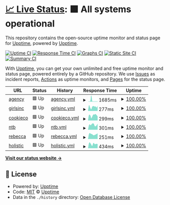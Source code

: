 # [📈 Live Status](https://status.agencykahuna.com): <!--live status--> **🟩 All systems operational**

This repository contains the open-source uptime monitor and status page for [Upptime](https://upptime.js.org), powered by [Upptime](https://github.com/upptime/upptime).

[![Uptime CI](https://github.com/Webdz-Co/upptime/workflows/Uptime%20CI/badge.svg)](https://github.com/Webdz-Co/upptime/actions?query=workflow%3A%22Uptime+CI%22)
[![Response Time CI](https://github.com/Webdz-Co/upptime/workflows/Response%20Time%20CI/badge.svg)](https://github.com/Webdz-Co/upptime/actions?query=workflow%3A%22Response+Time+CI%22)
[![Graphs CI](https://github.com/Webdz-Co/upptime/workflows/Graphs%20CI/badge.svg)](https://github.com/Webdz-Co/upptime/actions?query=workflow%3A%22Graphs+CI%22)
[![Static Site CI](https://github.com/Webdz-Co/upptime/workflows/Static%20Site%20CI/badge.svg)](https://github.com/Webdz-Co/upptime/actions?query=workflow%3A%22Static+Site+CI%22)
[![Summary CI](https://github.com/Webdz-Co/upptime/workflows/Summary%20CI/badge.svg)](https://github.com/Webdz-Co/upptime/actions?query=workflow%3A%22Summary+CI%22)

With [Upptime](https://upptime.js.org), you can get your own unlimited and free uptime monitor and status page, powered entirely by a GitHub repository. We use [Issues](https://github.com/upptime/upptime/issues) as incident reports, [Actions](https://github.com/Webdz-Co/upptime/actions) as uptime monitors, and [Pages](https://status.agencykahuna.com) for the status page.

<!--start: status pages-->
<!-- This summary is generated by Upptime (https://github.com/upptime/upptime) -->
<!-- Do not edit this manually, your changes will be overwritten -->
<!-- prettier-ignore -->
| URL | Status | History | Response Time | Uptime |
| --- | ------ | ------- | ------------- | ------ |
| <img alt="" src="https://icons.duckduckgo.com/ip3/agencykahuna.com.ico" height="13"> [agency](https://agencykahuna.com) | 🟩 Up | [agency.yml](https://github.com/Webdz-Co/upptime/commits/HEAD/history/agency.yml) | <details><summary><img alt="Response time graph" src="./graphs/agency/response-time-week.png" height="20"> 1685ms</summary><br><a href="https://status.agencykahuna.com/history/agency"><img alt="Response time 530" src="https://img.shields.io/endpoint?url=https%3A%2F%2Fraw.githubusercontent.com%2FWebdz-Co%2Fupptime%2FHEAD%2Fapi%2Fagency%2Fresponse-time.json"></a><br><a href="https://status.agencykahuna.com/history/agency"><img alt="24-hour response time 403" src="https://img.shields.io/endpoint?url=https%3A%2F%2Fraw.githubusercontent.com%2FWebdz-Co%2Fupptime%2FHEAD%2Fapi%2Fagency%2Fresponse-time-day.json"></a><br><a href="https://status.agencykahuna.com/history/agency"><img alt="7-day response time 1685" src="https://img.shields.io/endpoint?url=https%3A%2F%2Fraw.githubusercontent.com%2FWebdz-Co%2Fupptime%2FHEAD%2Fapi%2Fagency%2Fresponse-time-week.json"></a><br><a href="https://status.agencykahuna.com/history/agency"><img alt="30-day response time 704" src="https://img.shields.io/endpoint?url=https%3A%2F%2Fraw.githubusercontent.com%2FWebdz-Co%2Fupptime%2FHEAD%2Fapi%2Fagency%2Fresponse-time-month.json"></a><br><a href="https://status.agencykahuna.com/history/agency"><img alt="1-year response time 530" src="https://img.shields.io/endpoint?url=https%3A%2F%2Fraw.githubusercontent.com%2FWebdz-Co%2Fupptime%2FHEAD%2Fapi%2Fagency%2Fresponse-time-year.json"></a></details> | <details><summary><a href="https://status.agencykahuna.com/history/agency">100.00%</a></summary><a href="https://status.agencykahuna.com/history/agency"><img alt="All-time uptime 99.95%" src="https://img.shields.io/endpoint?url=https%3A%2F%2Fraw.githubusercontent.com%2FWebdz-Co%2Fupptime%2FHEAD%2Fapi%2Fagency%2Fuptime.json"></a><br><a href="https://status.agencykahuna.com/history/agency"><img alt="24-hour uptime 100.00%" src="https://img.shields.io/endpoint?url=https%3A%2F%2Fraw.githubusercontent.com%2FWebdz-Co%2Fupptime%2FHEAD%2Fapi%2Fagency%2Fuptime-day.json"></a><br><a href="https://status.agencykahuna.com/history/agency"><img alt="7-day uptime 100.00%" src="https://img.shields.io/endpoint?url=https%3A%2F%2Fraw.githubusercontent.com%2FWebdz-Co%2Fupptime%2FHEAD%2Fapi%2Fagency%2Fuptime-week.json"></a><br><a href="https://status.agencykahuna.com/history/agency"><img alt="30-day uptime 99.64%" src="https://img.shields.io/endpoint?url=https%3A%2F%2Fraw.githubusercontent.com%2FWebdz-Co%2Fupptime%2FHEAD%2Fapi%2Fagency%2Fuptime-month.json"></a><br><a href="https://status.agencykahuna.com/history/agency"><img alt="1-year uptime 99.95%" src="https://img.shields.io/endpoint?url=https%3A%2F%2Fraw.githubusercontent.com%2FWebdz-Co%2Fupptime%2FHEAD%2Fapi%2Fagency%2Fuptime-year.json"></a></details>
| <img alt="" src="https://icons.duckduckgo.com/ip3/girlsinc-houston.org.ico" height="13"> [girlsinc](https://girlsinc-houston.org) | 🟩 Up | [girlsinc.yml](https://github.com/Webdz-Co/upptime/commits/HEAD/history/girlsinc.yml) | <details><summary><img alt="Response time graph" src="./graphs/girlsinc/response-time-week.png" height="20"> 277ms</summary><br><a href="https://status.agencykahuna.com/history/girlsinc"><img alt="Response time 321" src="https://img.shields.io/endpoint?url=https%3A%2F%2Fraw.githubusercontent.com%2FWebdz-Co%2Fupptime%2FHEAD%2Fapi%2Fgirlsinc%2Fresponse-time.json"></a><br><a href="https://status.agencykahuna.com/history/girlsinc"><img alt="24-hour response time 323" src="https://img.shields.io/endpoint?url=https%3A%2F%2Fraw.githubusercontent.com%2FWebdz-Co%2Fupptime%2FHEAD%2Fapi%2Fgirlsinc%2Fresponse-time-day.json"></a><br><a href="https://status.agencykahuna.com/history/girlsinc"><img alt="7-day response time 277" src="https://img.shields.io/endpoint?url=https%3A%2F%2Fraw.githubusercontent.com%2FWebdz-Co%2Fupptime%2FHEAD%2Fapi%2Fgirlsinc%2Fresponse-time-week.json"></a><br><a href="https://status.agencykahuna.com/history/girlsinc"><img alt="30-day response time 327" src="https://img.shields.io/endpoint?url=https%3A%2F%2Fraw.githubusercontent.com%2FWebdz-Co%2Fupptime%2FHEAD%2Fapi%2Fgirlsinc%2Fresponse-time-month.json"></a><br><a href="https://status.agencykahuna.com/history/girlsinc"><img alt="1-year response time 321" src="https://img.shields.io/endpoint?url=https%3A%2F%2Fraw.githubusercontent.com%2FWebdz-Co%2Fupptime%2FHEAD%2Fapi%2Fgirlsinc%2Fresponse-time-year.json"></a></details> | <details><summary><a href="https://status.agencykahuna.com/history/girlsinc">100.00%</a></summary><a href="https://status.agencykahuna.com/history/girlsinc"><img alt="All-time uptime 99.95%" src="https://img.shields.io/endpoint?url=https%3A%2F%2Fraw.githubusercontent.com%2FWebdz-Co%2Fupptime%2FHEAD%2Fapi%2Fgirlsinc%2Fuptime.json"></a><br><a href="https://status.agencykahuna.com/history/girlsinc"><img alt="24-hour uptime 100.00%" src="https://img.shields.io/endpoint?url=https%3A%2F%2Fraw.githubusercontent.com%2FWebdz-Co%2Fupptime%2FHEAD%2Fapi%2Fgirlsinc%2Fuptime-day.json"></a><br><a href="https://status.agencykahuna.com/history/girlsinc"><img alt="7-day uptime 100.00%" src="https://img.shields.io/endpoint?url=https%3A%2F%2Fraw.githubusercontent.com%2FWebdz-Co%2Fupptime%2FHEAD%2Fapi%2Fgirlsinc%2Fuptime-week.json"></a><br><a href="https://status.agencykahuna.com/history/girlsinc"><img alt="30-day uptime 99.64%" src="https://img.shields.io/endpoint?url=https%3A%2F%2Fraw.githubusercontent.com%2FWebdz-Co%2Fupptime%2FHEAD%2Fapi%2Fgirlsinc%2Fuptime-month.json"></a><br><a href="https://status.agencykahuna.com/history/girlsinc"><img alt="1-year uptime 99.95%" src="https://img.shields.io/endpoint?url=https%3A%2F%2Fraw.githubusercontent.com%2FWebdz-Co%2Fupptime%2FHEAD%2Fapi%2Fgirlsinc%2Fuptime-year.json"></a></details>
| <img alt="" src="https://icons.duckduckgo.com/ip3/gettysburgcookieco.com.ico" height="13"> [cookieco](https://gettysburgcookieco.com) | 🟩 Up | [cookieco.yml](https://github.com/Webdz-Co/upptime/commits/HEAD/history/cookieco.yml) | <details><summary><img alt="Response time graph" src="./graphs/cookieco/response-time-week.png" height="20"> 299ms</summary><br><a href="https://status.agencykahuna.com/history/cookieco"><img alt="Response time 288" src="https://img.shields.io/endpoint?url=https%3A%2F%2Fraw.githubusercontent.com%2FWebdz-Co%2Fupptime%2FHEAD%2Fapi%2Fcookieco%2Fresponse-time.json"></a><br><a href="https://status.agencykahuna.com/history/cookieco"><img alt="24-hour response time 262" src="https://img.shields.io/endpoint?url=https%3A%2F%2Fraw.githubusercontent.com%2FWebdz-Co%2Fupptime%2FHEAD%2Fapi%2Fcookieco%2Fresponse-time-day.json"></a><br><a href="https://status.agencykahuna.com/history/cookieco"><img alt="7-day response time 299" src="https://img.shields.io/endpoint?url=https%3A%2F%2Fraw.githubusercontent.com%2FWebdz-Co%2Fupptime%2FHEAD%2Fapi%2Fcookieco%2Fresponse-time-week.json"></a><br><a href="https://status.agencykahuna.com/history/cookieco"><img alt="30-day response time 355" src="https://img.shields.io/endpoint?url=https%3A%2F%2Fraw.githubusercontent.com%2FWebdz-Co%2Fupptime%2FHEAD%2Fapi%2Fcookieco%2Fresponse-time-month.json"></a><br><a href="https://status.agencykahuna.com/history/cookieco"><img alt="1-year response time 288" src="https://img.shields.io/endpoint?url=https%3A%2F%2Fraw.githubusercontent.com%2FWebdz-Co%2Fupptime%2FHEAD%2Fapi%2Fcookieco%2Fresponse-time-year.json"></a></details> | <details><summary><a href="https://status.agencykahuna.com/history/cookieco">100.00%</a></summary><a href="https://status.agencykahuna.com/history/cookieco"><img alt="All-time uptime 99.95%" src="https://img.shields.io/endpoint?url=https%3A%2F%2Fraw.githubusercontent.com%2FWebdz-Co%2Fupptime%2FHEAD%2Fapi%2Fcookieco%2Fuptime.json"></a><br><a href="https://status.agencykahuna.com/history/cookieco"><img alt="24-hour uptime 100.00%" src="https://img.shields.io/endpoint?url=https%3A%2F%2Fraw.githubusercontent.com%2FWebdz-Co%2Fupptime%2FHEAD%2Fapi%2Fcookieco%2Fuptime-day.json"></a><br><a href="https://status.agencykahuna.com/history/cookieco"><img alt="7-day uptime 100.00%" src="https://img.shields.io/endpoint?url=https%3A%2F%2Fraw.githubusercontent.com%2FWebdz-Co%2Fupptime%2FHEAD%2Fapi%2Fcookieco%2Fuptime-week.json"></a><br><a href="https://status.agencykahuna.com/history/cookieco"><img alt="30-day uptime 99.65%" src="https://img.shields.io/endpoint?url=https%3A%2F%2Fraw.githubusercontent.com%2FWebdz-Co%2Fupptime%2FHEAD%2Fapi%2Fcookieco%2Fuptime-month.json"></a><br><a href="https://status.agencykahuna.com/history/cookieco"><img alt="1-year uptime 99.95%" src="https://img.shields.io/endpoint?url=https%3A%2F%2Fraw.githubusercontent.com%2FWebdz-Co%2Fupptime%2FHEAD%2Fapi%2Fcookieco%2Fuptime-year.json"></a></details>
| <img alt="" src="https://icons.duckduckgo.com/ip3/northtexasbankruptcy.com.ico" height="13"> [ntb](https://northtexasbankruptcy.com) | 🟩 Up | [ntb.yml](https://github.com/Webdz-Co/upptime/commits/HEAD/history/ntb.yml) | <details><summary><img alt="Response time graph" src="./graphs/ntb/response-time-week.png" height="20"> 301ms</summary><br><a href="https://status.agencykahuna.com/history/ntb"><img alt="Response time 280" src="https://img.shields.io/endpoint?url=https%3A%2F%2Fraw.githubusercontent.com%2FWebdz-Co%2Fupptime%2FHEAD%2Fapi%2Fntb%2Fresponse-time.json"></a><br><a href="https://status.agencykahuna.com/history/ntb"><img alt="24-hour response time 234" src="https://img.shields.io/endpoint?url=https%3A%2F%2Fraw.githubusercontent.com%2FWebdz-Co%2Fupptime%2FHEAD%2Fapi%2Fntb%2Fresponse-time-day.json"></a><br><a href="https://status.agencykahuna.com/history/ntb"><img alt="7-day response time 301" src="https://img.shields.io/endpoint?url=https%3A%2F%2Fraw.githubusercontent.com%2FWebdz-Co%2Fupptime%2FHEAD%2Fapi%2Fntb%2Fresponse-time-week.json"></a><br><a href="https://status.agencykahuna.com/history/ntb"><img alt="30-day response time 282" src="https://img.shields.io/endpoint?url=https%3A%2F%2Fraw.githubusercontent.com%2FWebdz-Co%2Fupptime%2FHEAD%2Fapi%2Fntb%2Fresponse-time-month.json"></a><br><a href="https://status.agencykahuna.com/history/ntb"><img alt="1-year response time 280" src="https://img.shields.io/endpoint?url=https%3A%2F%2Fraw.githubusercontent.com%2FWebdz-Co%2Fupptime%2FHEAD%2Fapi%2Fntb%2Fresponse-time-year.json"></a></details> | <details><summary><a href="https://status.agencykahuna.com/history/ntb">100.00%</a></summary><a href="https://status.agencykahuna.com/history/ntb"><img alt="All-time uptime 99.95%" src="https://img.shields.io/endpoint?url=https%3A%2F%2Fraw.githubusercontent.com%2FWebdz-Co%2Fupptime%2FHEAD%2Fapi%2Fntb%2Fuptime.json"></a><br><a href="https://status.agencykahuna.com/history/ntb"><img alt="24-hour uptime 100.00%" src="https://img.shields.io/endpoint?url=https%3A%2F%2Fraw.githubusercontent.com%2FWebdz-Co%2Fupptime%2FHEAD%2Fapi%2Fntb%2Fuptime-day.json"></a><br><a href="https://status.agencykahuna.com/history/ntb"><img alt="7-day uptime 100.00%" src="https://img.shields.io/endpoint?url=https%3A%2F%2Fraw.githubusercontent.com%2FWebdz-Co%2Fupptime%2FHEAD%2Fapi%2Fntb%2Fuptime-week.json"></a><br><a href="https://status.agencykahuna.com/history/ntb"><img alt="30-day uptime 99.65%" src="https://img.shields.io/endpoint?url=https%3A%2F%2Fraw.githubusercontent.com%2FWebdz-Co%2Fupptime%2FHEAD%2Fapi%2Fntb%2Fuptime-month.json"></a><br><a href="https://status.agencykahuna.com/history/ntb"><img alt="1-year uptime 99.95%" src="https://img.shields.io/endpoint?url=https%3A%2F%2Fraw.githubusercontent.com%2FWebdz-Co%2Fupptime%2FHEAD%2Fapi%2Fntb%2Fuptime-year.json"></a></details>
| <img alt="" src="https://icons.duckduckgo.com/ip3/rebeccadturner.com.ico" height="13"> [rebecca](https://rebeccadturner.com) | 🟩 Up | [rebecca.yml](https://github.com/Webdz-Co/upptime/commits/HEAD/history/rebecca.yml) | <details><summary><img alt="Response time graph" src="./graphs/rebecca/response-time-week.png" height="20"> 251ms</summary><br><a href="https://status.agencykahuna.com/history/rebecca"><img alt="Response time 301" src="https://img.shields.io/endpoint?url=https%3A%2F%2Fraw.githubusercontent.com%2FWebdz-Co%2Fupptime%2FHEAD%2Fapi%2Frebecca%2Fresponse-time.json"></a><br><a href="https://status.agencykahuna.com/history/rebecca"><img alt="24-hour response time 238" src="https://img.shields.io/endpoint?url=https%3A%2F%2Fraw.githubusercontent.com%2FWebdz-Co%2Fupptime%2FHEAD%2Fapi%2Frebecca%2Fresponse-time-day.json"></a><br><a href="https://status.agencykahuna.com/history/rebecca"><img alt="7-day response time 251" src="https://img.shields.io/endpoint?url=https%3A%2F%2Fraw.githubusercontent.com%2FWebdz-Co%2Fupptime%2FHEAD%2Fapi%2Frebecca%2Fresponse-time-week.json"></a><br><a href="https://status.agencykahuna.com/history/rebecca"><img alt="30-day response time 277" src="https://img.shields.io/endpoint?url=https%3A%2F%2Fraw.githubusercontent.com%2FWebdz-Co%2Fupptime%2FHEAD%2Fapi%2Frebecca%2Fresponse-time-month.json"></a><br><a href="https://status.agencykahuna.com/history/rebecca"><img alt="1-year response time 301" src="https://img.shields.io/endpoint?url=https%3A%2F%2Fraw.githubusercontent.com%2FWebdz-Co%2Fupptime%2FHEAD%2Fapi%2Frebecca%2Fresponse-time-year.json"></a></details> | <details><summary><a href="https://status.agencykahuna.com/history/rebecca">100.00%</a></summary><a href="https://status.agencykahuna.com/history/rebecca"><img alt="All-time uptime 99.96%" src="https://img.shields.io/endpoint?url=https%3A%2F%2Fraw.githubusercontent.com%2FWebdz-Co%2Fupptime%2FHEAD%2Fapi%2Frebecca%2Fuptime.json"></a><br><a href="https://status.agencykahuna.com/history/rebecca"><img alt="24-hour uptime 100.00%" src="https://img.shields.io/endpoint?url=https%3A%2F%2Fraw.githubusercontent.com%2FWebdz-Co%2Fupptime%2FHEAD%2Fapi%2Frebecca%2Fuptime-day.json"></a><br><a href="https://status.agencykahuna.com/history/rebecca"><img alt="7-day uptime 100.00%" src="https://img.shields.io/endpoint?url=https%3A%2F%2Fraw.githubusercontent.com%2FWebdz-Co%2Fupptime%2FHEAD%2Fapi%2Frebecca%2Fuptime-week.json"></a><br><a href="https://status.agencykahuna.com/history/rebecca"><img alt="30-day uptime 99.65%" src="https://img.shields.io/endpoint?url=https%3A%2F%2Fraw.githubusercontent.com%2FWebdz-Co%2Fupptime%2FHEAD%2Fapi%2Frebecca%2Fuptime-month.json"></a><br><a href="https://status.agencykahuna.com/history/rebecca"><img alt="1-year uptime 99.96%" src="https://img.shields.io/endpoint?url=https%3A%2F%2Fraw.githubusercontent.com%2FWebdz-Co%2Fupptime%2FHEAD%2Fapi%2Frebecca%2Fuptime-year.json"></a></details>
| <img alt="" src="https://icons.duckduckgo.com/ip3/holisticquest.one.ico" height="13"> [holistic](https://holisticquest.one) | 🟩 Up | [holistic.yml](https://github.com/Webdz-Co/upptime/commits/HEAD/history/holistic.yml) | <details><summary><img alt="Response time graph" src="./graphs/holistic/response-time-week.png" height="20"> 434ms</summary><br><a href="https://status.agencykahuna.com/history/holistic"><img alt="Response time 422" src="https://img.shields.io/endpoint?url=https%3A%2F%2Fraw.githubusercontent.com%2FWebdz-Co%2Fupptime%2FHEAD%2Fapi%2Fholistic%2Fresponse-time.json"></a><br><a href="https://status.agencykahuna.com/history/holistic"><img alt="24-hour response time 403" src="https://img.shields.io/endpoint?url=https%3A%2F%2Fraw.githubusercontent.com%2FWebdz-Co%2Fupptime%2FHEAD%2Fapi%2Fholistic%2Fresponse-time-day.json"></a><br><a href="https://status.agencykahuna.com/history/holistic"><img alt="7-day response time 434" src="https://img.shields.io/endpoint?url=https%3A%2F%2Fraw.githubusercontent.com%2FWebdz-Co%2Fupptime%2FHEAD%2Fapi%2Fholistic%2Fresponse-time-week.json"></a><br><a href="https://status.agencykahuna.com/history/holistic"><img alt="30-day response time 393" src="https://img.shields.io/endpoint?url=https%3A%2F%2Fraw.githubusercontent.com%2FWebdz-Co%2Fupptime%2FHEAD%2Fapi%2Fholistic%2Fresponse-time-month.json"></a><br><a href="https://status.agencykahuna.com/history/holistic"><img alt="1-year response time 422" src="https://img.shields.io/endpoint?url=https%3A%2F%2Fraw.githubusercontent.com%2FWebdz-Co%2Fupptime%2FHEAD%2Fapi%2Fholistic%2Fresponse-time-year.json"></a></details> | <details><summary><a href="https://status.agencykahuna.com/history/holistic">100.00%</a></summary><a href="https://status.agencykahuna.com/history/holistic"><img alt="All-time uptime 99.96%" src="https://img.shields.io/endpoint?url=https%3A%2F%2Fraw.githubusercontent.com%2FWebdz-Co%2Fupptime%2FHEAD%2Fapi%2Fholistic%2Fuptime.json"></a><br><a href="https://status.agencykahuna.com/history/holistic"><img alt="24-hour uptime 100.00%" src="https://img.shields.io/endpoint?url=https%3A%2F%2Fraw.githubusercontent.com%2FWebdz-Co%2Fupptime%2FHEAD%2Fapi%2Fholistic%2Fuptime-day.json"></a><br><a href="https://status.agencykahuna.com/history/holistic"><img alt="7-day uptime 100.00%" src="https://img.shields.io/endpoint?url=https%3A%2F%2Fraw.githubusercontent.com%2FWebdz-Co%2Fupptime%2FHEAD%2Fapi%2Fholistic%2Fuptime-week.json"></a><br><a href="https://status.agencykahuna.com/history/holistic"><img alt="30-day uptime 99.66%" src="https://img.shields.io/endpoint?url=https%3A%2F%2Fraw.githubusercontent.com%2FWebdz-Co%2Fupptime%2FHEAD%2Fapi%2Fholistic%2Fuptime-month.json"></a><br><a href="https://status.agencykahuna.com/history/holistic"><img alt="1-year uptime 99.96%" src="https://img.shields.io/endpoint?url=https%3A%2F%2Fraw.githubusercontent.com%2FWebdz-Co%2Fupptime%2FHEAD%2Fapi%2Fholistic%2Fuptime-year.json"></a></details>

<!--end: status pages-->

[**Visit our status website →**](https://status.agencykahuna.com)

## 📄 License

- Powered by: [Upptime](https://github.com/upptime/upptime)
- Code: [MIT](./LICENSE) © [Upptime](https://upptime.js.org)
- Data in the `./history` directory: [Open Database License](https://opendatacommons.org/licenses/odbl/1-0/)
